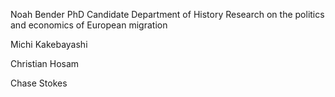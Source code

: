 Noah Bender
PhD Candidate
Department of History
Research on the politics and economics of European migration

Michi Kakebayashi

Christian Hosam

Chase Stokes
